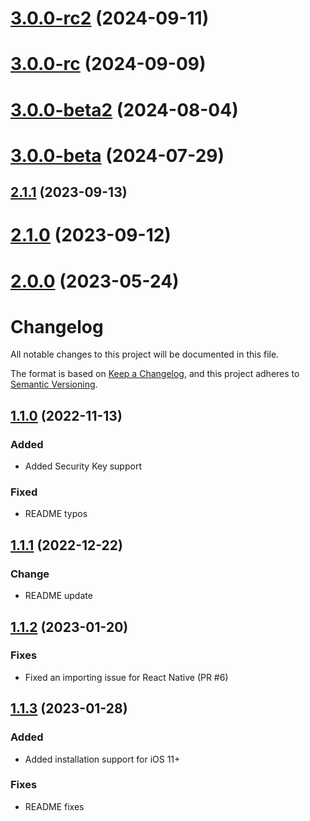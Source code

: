 

# [3.0.0-rc2](https://github.com/f-23/react-native-passkey/compare/v3.0.0-rc...v3.0.0-rc2) (2024-09-11)

# [3.0.0-rc](https://github.com/f-23/react-native-passkey/compare/v3.0.0-beta2...v3.0.0-rc) (2024-09-09)

# [3.0.0-beta2](https://github.com/f-23/react-native-passkey/compare/v3.0.0-beta...v3.0.0-beta2) (2024-08-04)

# [3.0.0-beta](https://github.com/f-23/react-native-passkey/compare/v2.1.1...v3.0.0-beta) (2024-07-29)

## [2.1.1](https://github.com/f-23/react-native-passkey/compare/v2.1.0...v2.1.1) (2023-09-13)

# [2.1.0](https://github.com/f-23/react-native-passkey/compare/v2.0.0...v2.1.0) (2023-09-12)

# [2.0.0](https://github.com/f-23/react-native-passkey/compare/v1.1.3...v2.0.0) (2023-05-24)

# Changelog

All notable changes to this project will be documented in this file.

The format is based on [Keep a Changelog](https://keepachangelog.com/en/1.0.0/),
and this project adheres to [Semantic Versioning](https://semver.org/spec/v2.0.0.html).

## [1.1.0](https://github.com/mTRx0/react-native-passkey/compare/v1.0.3...v1.1.0) (2022-11-13)

### Added

- Added Security Key support

### Fixed

- README typos

## [1.1.1](https://github.com/mTRx0/react-native-passkey/compare/v1.1.0...v1.1.1) (2022-12-22)

### Change

- README update

## [1.1.2](https://github.com/mTRx0/react-native-passkey/compare/v1.1.1...v1.1.2) (2023-01-20)

### Fixes

- Fixed an importing issue for React Native (PR #6)

## [1.1.3](https://github.com/mTRx0/react-native-passkey/compare/v1.1.2...v1.1.3) (2023-01-28)

### Added

- Added installation support for iOS 11+

### Fixes

- README fixes